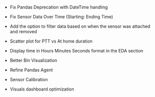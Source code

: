 - Fix Pandas Deprecation with DateTime handling 
- Fix Sensor Data Over Time (Starting: Ending Time)
- Add the option to filter data based on when the sensor was attached and removed
- Scatter plot for PTT vs At home duration
- Display time in Hours Minutes Seconds format in the EDA section

- Better Bin Visualization 

- Refine Pandas Agent
- Sensor Calibration
- Visuals dashboard optimization
